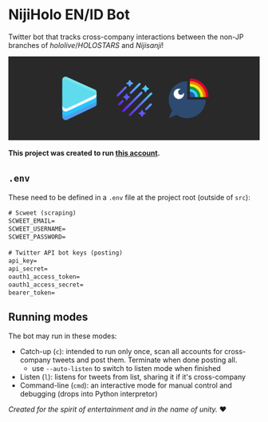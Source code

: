 # NijiHolo EN/ID Bot
Twitter bot that tracks cross-company interactions between the non-JP branches of *hololive*/*HOLOSTARS* and *Nijisanji*!

![The project banner](images/banner.png)

**This project was created to run [this account](https://twitter.com/NijiHolo_EN_ID).**

## `.env`
These need to be defined in a `.env` file at the project root (outside of `src`):
```
# Scweet (scraping)
SCWEET_EMAIL=
SCWEET_USERNAME=
SCWEET_PASSWORD=

# Twitter API bot keys (posting)
api_key=
api_secret=
oauth1_access_token=
oauth1_access_secret=
bearer_token=
```

## Running modes
The bot may run in these modes:
* Catch-up (`c`): intended to run only once, scan all accounts for cross-company tweets and post them. Terminate when done posting all.
   - use `--auto-listen` to switch to listen mode when finished
* Listen (`l`): listens for tweets from list, sharing it if it's cross-company
* Command-line (`cmd`): an interactive mode for manual control and debugging (drops into Python interpretor)

*Created for the spirit of entertainment and in the name of unity.* ❤
